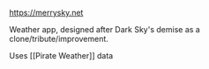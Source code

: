 https://merrysky.net

Weather app, designed after Dark Sky's demise as a clone/tribute/improvement.

Uses [[Pirate Weather]] data